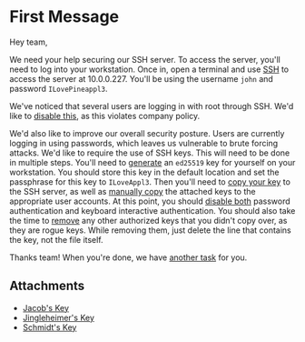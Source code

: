 # First Message

Hey team,

We need your help securing our SSH server.
To access the server, you'll need to log into your workstation.
Once in, open a terminal and use [SSH](hints/ssh.md) to access the server at 10.0.0.227.
You'll be using the username `john` and password `ILovePineappl3`.

We've noticed that several users are logging in with root through SSH.
We'd like to [disable this](hints/disable-root-ssh.md), as this violates company policy.

We'd also like to improve our overall security posture.
Users are currently logging in using passwords, which leaves us vulnerable to brute forcing attacks.
We'd like to require the use of SSH keys.
This will need to be done in multiple steps.
You'll need to [generate](hints/ssh-keygen.md) an `ed25519` key for yourself on your workstation.
You should store this key in the default location and set the passphrase for this key to `ILoveAppl3`.
Then you'll need to [copy your key](hints/ssh-copy-id.md) to the SSH server, as well as [manually copy](hints/manual-copy.md) the attached keys to the appropriate user accounts.
At this point, you should [disable both](hints/require-keys.md) password authentication and keyboard interactive authentication.
You should also take the time to [remove](hints/remove-keys.md) any other authorized keys that you didn't copy over, as they are rogue keys.
While removing them, just delete the line that contains the key, not the file itself.

Thanks team!
When you're done, we have [another task](message2.md) for you.

## Attachments

- [Jacob's Key](keys/jacob_ed25519.pub)
- [Jingleheimer's Key](keys/jingleheimer_ed25519.pub)
- [Schmidt's Key](keys/schmidt_ed25519.pub)
